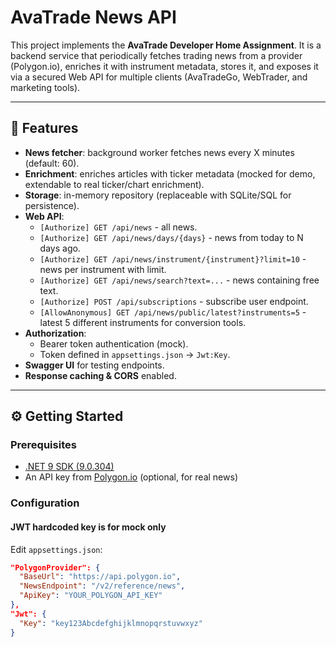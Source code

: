 # AvaTrade News API

This project implements the **AvaTrade Developer Home Assignment**.
It is a backend service that periodically fetches trading news from a provider (Polygon.io), enriches it with instrument metadata, stores it, and exposes it via a secured Web API for multiple clients (AvaTradeGo, WebTrader, and marketing tools).

---

## 🚀 Features

- **News fetcher**: background worker fetches news every X minutes (default: 60).
- **Enrichment**: enriches articles with ticker metadata (mocked for demo, extendable to real ticker/chart enrichment).
- **Storage**: in-memory repository (replaceable with SQLite/SQL for persistence).
- **Web API**:
  - `[Authorize] GET /api/news` - all news.
  - `[Authorize] GET /api/news/days/{days}` - news from today to N days ago.
  - `[Authorize] GET /api/news/instrument/{instrument}?limit=10` - news per instrument with limit.
  - `[Authorize] GET /api/news/search?text=...` - news containing free text.
  - `[Authorize] POST /api/subscriptions` - subscribe user endpoint.
  - `[AllowAnonymous] GET /api/news/public/latest?instruments=5` - latest 5 different instruments for conversion tools.
- **Authorization**:
  - Bearer token authentication (mock).
  - Token defined in `appsettings.json` → `Jwt:Key`.
- **Swagger UI** for testing endpoints.
- **Response caching & CORS** enabled.

---

## ⚙️ Getting Started

### Prerequisites

- [.NET 9 SDK (9.0.304)](https://dotnet.microsoft.com/download/dotnet/9.0)
- An API key from [Polygon.io](https://polygon.io/) (optional, for real news)

### Configuration
#### JWT hardcoded key is for mock only
Edit `appsettings.json`:

```json
"PolygonProvider": {
  "BaseUrl": "https://api.polygon.io",
  "NewsEndpoint": "/v2/reference/news",
  "ApiKey": "YOUR_POLYGON_API_KEY"
},
"Jwt": {
  "Key": "key123Abcdefghijklmnopqrstuvwxyz"
}
```
